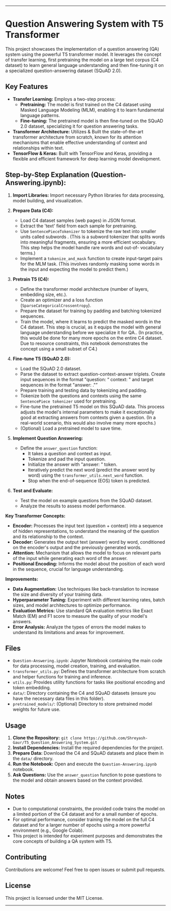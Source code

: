 
---

# Question Answering System with T5 Transformer

This project showcases the implementation of a question answering (QA) system using the powerful T5 transformer model.  It leverages the concept of transfer learning, first pretraining the model on a large text corpus (C4 dataset) to learn general language understanding and then fine-tuning it on a specialized question-answering dataset (SQuAD 2.0).

## Key Features

* **Transfer Learning:** Employs a two-step process:
    * **Pretraining:**  The model is first trained on the C4 dataset using Masked Language Modeling (MLM), enabling it to learn fundamental language patterns.
    * **Fine-tuning:**  The pretrained model is then fine-tuned on the SQuAD 2.0 dataset, specializing it for question answering tasks.
* **Transformer Architecture:** Utilizes & Built the state-of-the-art transformer architecture from scratch, known for its attention mechanisms that enable effective understanding of context and relationships within text.
* **TensorFlow & Keras:**  Built with TensorFlow and Keras, providing a flexible and efficient framework for deep learning model development.


## Step-by-Step Explanation (Question-Answering.ipynb):

1. **Import Libraries:** Import necessary Python libraries for data processing, model building, and visualization.

2. **Prepare Data (C4):**
   - Load C4 dataset samples (web pages) in JSON format.
   - Extract the 'text' field from each sample for pretraining.
   - Use `SentencePieceTokenizer` to tokenize the raw text into smaller units called subwords . (This is a subword tokenizer that splits 	words into meaningful fragments, ensuring a more efficient vocabulary. This step helps the model handle rare words and out-of-	vocabulary terms.)
   - Implement a `tokenize_and_mask` function to create input-target pairs for the MLM task. (This involves randomly masking some words in 	the input and expecting the model to predict them.)

3. **Pretrain T5 (C4):**
   - Define the transformer model architecture (number of layers, embedding size, etc.).
   - Create an optimizer and a loss function (`SparseCategoricalCrossentropy`).
   - Prepare the dataset for training by padding and batching tokenized sequences.
   - Train the model, where it learns to predict the masked words in the C4 dataset. This step is crucial, as it equips the model with 	general language understanding before we specialize it for QA.. (In practice, this would be done for many more epochs on the 	entire C4 dataset. Due to resource constraints, this notebook demonstrates the concept using a small subset of C4.)

4. **Fine-tune T5 (SQuAD 2.0):**
   - Load the SQuAD 2.0 dataset.
   - Parse the dataset to extract question-context-answer triplets. Create input sequences in the format "question: <Q> context: <C>" and 	target sequences in the format "answer: <A>."
   - Prepare training and testing data by tokenizing and padding.
   - Tokenize both the questions and contexts using the same `SentencePiece tokenizer` used for pretraining.
   - Fine-tune the pretrained T5 model on this SQuAD data. This process adjusts the model's internal parameters to make it exceptionally 	good at extracting answers from contexts given a question. (In a real-world scenario, this would also involve many more epochs.)
   - (Optional) Load a pretrained model to save time.

5. **Implement Question Answering:**
   - Define the `answer_question` function:
     - It takes a question and context as input.
     - Tokenize and pad the input question.
     - Initialize the answer with "answer: " token.
     - Iteratively predict the next word (predict the answer word by word) using the `transformer_utils.next_word` function.
     - Stop when the end-of-sequence (EOS) token is predicted.

6. **Test and Evaluate:**
   - Test the model on example questions from the SQuAD dataset.
   - Analyze the results to assess model performance.

**Key Transformer Concepts:**

* **Encoder:** Processes the input text (question + context) into a sequence of hidden representations, to understand the meaning of the question and its relationship to the context.
* **Decoder:** Generates the output text (answer) word by word, conditioned on the encoder's output and the previously generated words.
* **Attention:** Mechanism that allows the model to focus on relevant parts of the input while generating each word of the answer.
* **Positional Encoding:** Informs the model about the position of each word in the sequence, crucial for language understanding.

**Improvements:**

* **Data Augmentation:**  Use techniques like back-translation to increase the size and diversity of your training data.
* **Hyperparameter Tuning:** Experiment with different learning rates, batch sizes, and model architectures to optimize performance.
* **Evaluation Metrics:** Use standard QA evaluation metrics like Exact Match (EM) and F1 score to measure the quality of your model's answers.
* **Error Analysis:** Analyze the types of errors the model makes to understand its limitations and areas for improvement. 


## Files

* `Question-Answering.ipynb`: Jupyter Notebook containing the main code for data processing, model creation, training, and evaluation.
* `transformer_utils.py`: Defines the transformer architecture from scratch and helper functions for training and inference.
* `utils.py`: Provides utility functions for tasks like positional encoding and token embedding.
* `data/`:  Directory containing the C4 and SQuAD datasets (ensure you have the necessary data files in this folder).
* `pretrained_models/`: (Optional) Directory to store pretrained model weights for future use.

## Usage

1. **Clone the Repository:** `git clone https://github.com/Shreyash-Gaur/T5_Question_Answering_System.git`
2. **Install Dependencies:** Install the required dependencies for the project.
3. **Prepare Data:** Download the C4 and SQuAD datasets and place them in the `data/` directory.
4. **Run the Notebook:** Open and execute the `Question-Answering.ipynb` notebook.
5. **Ask Questions:**  Use the `answer_question` function to pose questions to the model and obtain answers based on the context provided.

## Notes

* Due to computational constraints, the provided code trains the model on a limited portion of the C4 dataset and for a small number of epochs. 
* For optimal performance, consider training the model on the full C4 dataset and for a larger number of epochs using a more powerful environment (e.g., Google Colab).
* This project is intended for experiment purposes and demonstrates the core concepts of building a QA system with T5.

## Contributing

Contributions are welcome! Feel free to open issues or submit pull requests.

## License

This project is licensed under the MIT License.

---

